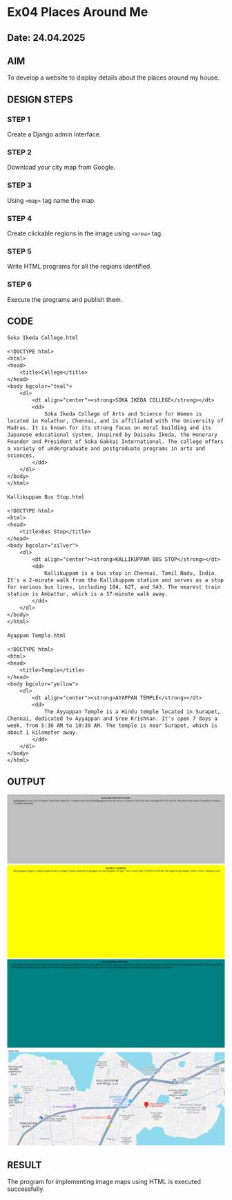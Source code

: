 # Ex04 Places Around Me
## Date: 24.04.2025

## AIM
To develop a website to display details about the places around my house.

## DESIGN STEPS

### STEP 1
Create a Django admin interface.

### STEP 2
Download your city map from Google.

### STEP 3
Using ```<map>``` tag name the map.

### STEP 4
Create clickable regions in the image using ```<area>``` tag.

### STEP 5
Write HTML programs for all the regions identified.

### STEP 6
Execute the programs and publish them.

## CODE

```
Soka Ikeda College.html

<!DOCTYPE html>
<html>
<head>
    <title>College</title>
</head>
<body bgcolor="teal">
    <dl>
        <dt align="center"><strong>SOKA IKEDA COLLEGE</strong></dt>
        <dd>
            Soka Ikeda College of Arts and Science for Women is located in Kolathur, Chennai, and is affiliated with the University of Madras. It is known for its strong focus on moral building and its Japanese educational system, inspired by Daisaku Ikeda, the Honorary Founder and President of Soka Gakkai International. The college offers a variety of undergraduate and postgraduate programs in arts and sciences.
        </dd>
    </dl>
</body>
</html>

Kallikuppam Bus Stop.html

<!DOCTYPE html>
<html>
<head>
    <title>Bus Stop</title>
</head>
<body bgcolor="silver">
    <dl>
        <dt align="center"><strong>KALLIKUPPAM BUS STOP</strong></dt>
        <dd>
            Kallikuppam is a bus stop in Chennai, Tamil Nadu, India. It's a 2-minute walk from the Kallikuppam station and serves as a stop for various bus lines, including 104, 62T, and S43. The nearest train station is Ambattur, which is a 37-minute walk away.
        </dd>
    </dl>
</body>
</html>

Ayappan Temple.html

<!DOCTYPE html>
<html>
<head>
    <title>Temple</title>
</head>
<body bgcolor="yellow">
    <dl>
        <dt align="center"><strong>AYAPPAN TEMPLE</strong></dt>
        <dd>
            The Ayyappan Temple is a Hindu temple located in Surapet, Chennai, dedicated to Ayyappan and Sree Krishnan. It's open 7 days a week, from 5:30 AM to 10:30 AM. The temple is near Surapet, which is about 1 kilometer away.
        </dd>
    </dl>
</body>
</html>
```

## OUTPUT

![alt text](<Bus stop.png>)
![alt text](temple.png)
![alt text](college.png)
![alt text](mapp.png)

## RESULT
The program for implementing image maps using HTML is executed successfully.
